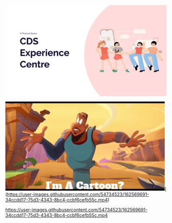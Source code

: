 ![1](./1.png)

![v1](./space-jam-lebron-james.gif)](https://user-images.githubusercontent.com/54734523/162569691-34ccdd17-75d3-4343-8bc4-ccbf6cefb55c.mp4)

https://user-images.githubusercontent.com/54734523/162569691-34ccdd17-75d3-4343-8bc4-ccbf6cefb55c.mp4

